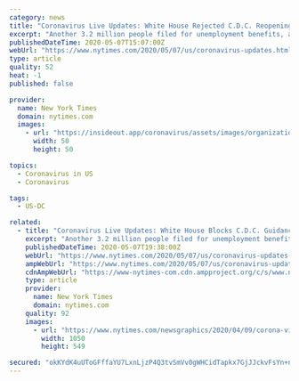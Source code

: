 ```yaml
---
category: news
title: "Coronavirus Live Updates: White House Rejected C.D.C. Reopening Guidelines, Asking for Revisions"
excerpt: "Another 3.2 million people filed for unemployment benefits, and in some states, more than 25 percent of workers are unemployed. President Trump encouraged governors to relax social-distancing rules, even though documented cases are still growing."
publishedDateTime: 2020-05-07T15:07:00Z
webUrl: "https://www.nytimes.com/2020/05/07/us/coronavirus-updates.html"
type: article
quality: 52
heat: -1
published: false

provider:
  name: New York Times
  domain: nytimes.com
  images:
    - url: "https://insideout.app/coronavirus/assets/images/organizations/nytimes.com-50x50.jpg"
      width: 50
      height: 50

topics:
  - Coronavirus in US
  - Coronavirus

tags:
  - US-DC

related:
  - title: "Coronavirus Live Updates: White House Blocks C.D.C. Guidance Over Economic and Religious Concerns"
    excerpt: "Another 3.2 million people filed for unemployment benefits. A new study found that nearly everyone who gets the disease eventually makes antibodies to the virus. The governor of Texas said people would not be jailed for defiantly reopening businesses."
    publishedDateTime: 2020-05-07T19:38:00Z
    webUrl: "https://www.nytimes.com/2020/05/07/us/coronavirus-updates-cases-deaths.html"
    ampWebUrl: "https://www.nytimes.com/2020/05/07/us/coronavirus-updates-cases-deaths.amp.html"
    cdnAmpWebUrl: "https://www-nytimes-com.cdn.ampproject.org/c/s/www.nytimes.com/2020/05/07/us/coronavirus-updates-cases-deaths.amp.html"
    type: article
    provider:
      name: New York Times
      domain: nytimes.com
    quality: 92
    images:
      - url: "https://www.nytimes.com/newsgraphics/2020/04/09/corona-virus-social-images-by-section/assets/US_promo.jpg?u=1588880289804"
        width: 1050
        height: 549

secured: "okKYdK4uUToGFffaYU7LxnLjzP4Q3tvSmVv0gWHCidTapkx7GjJJckvFsYn+nNWFnf5KbvXOKakN50Je84ykGHshDaPy+0GpNQcq13b+pQBHcRIGOWFeHM4gy3GFqSmPw9tQ40TP+CqD1w5zTX2d2y0FV/Qm+ur6pb8/Do4XuKfbrcjTPazQCJjh6UmVddkwnsKe9VA4tAkrKm/Np4JamFHVHyJATZNMISrRk3XmwdqBJPSrBbCCYtsqSCRXEYfI6E6U/YEyHcNBcX36qTYRUgtbkOAJhr23uRUcsOFggr4fxvLTwvAiwCq8hpnp3i3Z/nUl/8OkJXOFv94/1pEmdEHrVOdR/fO4MhxO+OKzLqLr5F/n3fMWaVjREeXaFM3Wd4GfV7Io5X6Zc9uKefQKncx91plv8shgx5I/I2kSRi7MbZCTE3U1fDCojbXzI0+EakKR1dMTHjlfPWF0PvSGX/OaCY3gSioixwhg/uPx9lA=;ioaVSx3SOxUGcF0V+gq3Mw=="
---
```


